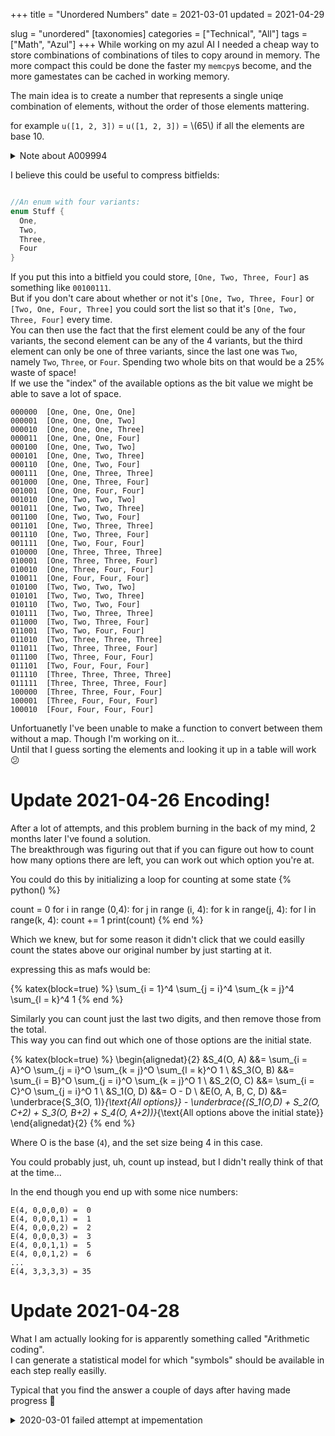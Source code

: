 +++
title = "Unordered Numbers"
date = 2021-03-01
updated = 2021-04-29

slug = "unordered"
[taxonomies]
categories = ["Technical", "All"]
tags = ["Math", "Azul"]
+++
While working on my azul AI I needed a cheap way to store combinations of combinations of tiles to copy around in memory.
The more compact this could be done the faster my `memcpy`s become, and the more gamestates can be cached in working memory.

<!-- more -->

The main idea is to create a number that represents a single uniqe combination of elements, without the order of those elements mattering.

for example `u([1, 2, 3])` = `u([1, 2, 3])` = \\(65\\) if all the elements are base 10.

<details>
<summary>Note about A009994</summary>

if you know there are three elements which can be 10 different values, then the number is the same as what's found in [A009994](https://oeis.org/A009994)

{% python() %}
from itertools import combinations_with_replacement

# Taken from [OESIS](https://oeis.org/A009994)
# Thanks  Chai Wah Wu
def A009994generator(max):
    l = 1
    while l < max:
        for i in combinations_with_replacement('123456789', l):
            yield int(''.join(i))
        l += 1

for n,i in enumerate(A009994generator(4), start=1):
    print("{}: {}".format(n, i))

{% end %}

<details>
<summary>Alternative nonjs log</summary>

```
1: 1
2: 2
3: 3
4: 4
5: 5
6: 6
7: 7
8: 8
9: 9
10: 11
11: 12
12: 13
13: 14
14: 15
15: 16
16: 17
17: 18
18: 19
19: 22
20: 23
21: 24
22: 25
23: 26
24: 27
25: 28
26: 29
27: 33
28: 34
29: 35
30: 36
31: 37
32: 38
33: 39
34: 44
35: 45
36: 46
37: 47
38: 48
39: 49
40: 55
41: 56
42: 57
43: 58
44: 59
45: 66
46: 67
47: 68
48: 69
49: 77
50: 78
51: 79
52: 88
53: 89
54: 99
55: 111
56: 112
57: 113
58: 114
59: 115
60: 116
61: 117
62: 118
63: 119
64: 122
65: 123
66: 124
67: 125
68: 126
69: 127
70: 128
71: 129
72: 133
73: 134
74: 135
75: 136
76: 137
77: 138
78: 139
79: 144
80: 145
81: 146
82: 147
83: 148
84: 149
85: 155
86: 156
87: 157
88: 158
89: 159
90: 166
91: 167
92: 168
93: 169
94: 177
95: 178
96: 179
97: 188
98: 189
99: 199
100: 222
101: 223
102: 224
103: 225
104: 226
105: 227
106: 228
107: 229
108: 233
109: 234
110: 235
111: 236
112: 237
113: 238
114: 239
115: 244
116: 245
117: 246
118: 247
119: 248
120: 249
121: 255
122: 256
123: 257
124: 258
125: 259
126: 266
127: 267
128: 268
129: 269
130: 277
131: 278
132: 279
133: 288
134: 289
135: 299
136: 333
137: 334
138: 335
139: 336
140: 337
141: 338
142: 339
143: 344
144: 345
145: 346
146: 347
147: 348
148: 349
149: 355
150: 356
151: 357
152: 358
153: 359
154: 366
155: 367
156: 368
157: 369
158: 377
159: 378
160: 379
161: 388
162: 389
163: 399
164: 444
165: 445
166: 446
167: 447
168: 448
169: 449
170: 455
171: 456
172: 457
173: 458
174: 459
175: 466
176: 467
177: 468
178: 469
179: 477
180: 478
181: 479
182: 488
183: 489
184: 499
185: 555
186: 556
187: 557
188: 558
189: 559
190: 566
191: 567
192: 568
193: 569
194: 577
195: 578
196: 579
197: 588
198: 589
199: 599
200: 666
201: 667
202: 668
203: 669
204: 677
205: 678
206: 679
207: 688
208: 689
209: 699
210: 777
211: 778
212: 779
213: 788
214: 789
215: 799
216: 888
217: 889
218: 899
219: 999
```

</details>
</details>

I believe this could be useful to compress bitfields:
```rust

//An enum with four variants:
enum Stuff {
  One,
  Two,
  Three,
  Four
}
```
If you put this into a bitfield you could store, `[One, Two, Three, Four]` as something like `00100111`.  
But if you don't care about whether or not it's `[One, Two, Three, Four]` or `[Two, One, Four, Three]` you could sort the list so that it's `[One, Two, Three, Four]` every time.  
You can then use the fact that the first element could be any of the four variants, the second element can be any of the 4 variants, but the third element can only be one of three variants, since the last one was `Two`, namely `Two`, `Three`, or `Four`. Spending two whole bits on that would be a 25% waste of space!  
If we use the "index" of the available options as the bit value we might be able to save a lot of space.  
```
000000  [One, One, One, One]
000001  [One, One, One, Two]
000010  [One, One, One, Three]
000011  [One, One, One, Four]
000100  [One, One, Two, Two]
000101  [One, One, Two, Three]
000110  [One, One, Two, Four]
000111  [One, One, Three, Three]
001000  [One, One, Three, Four]
001001  [One, One, Four, Four]
001010  [One, Two, Two, Two]
001011  [One, Two, Two, Three]
001100  [One, Two, Two, Four]
001101  [One, Two, Three, Three]
001110  [One, Two, Three, Four]
001111  [One, Two, Four, Four]
010000  [One, Three, Three, Three]
010001  [One, Three, Three, Four]
010010  [One, Three, Four, Four]
010011  [One, Four, Four, Four]
010100  [Two, Two, Two, Two]        
010101  [Two, Two, Two, Three]      
010110  [Two, Two, Two, Four]       
010111  [Two, Two, Three, Three]    
011000  [Two, Two, Three, Four]
011001  [Two, Two, Four, Four]
011010  [Two, Three, Three, Three]
011011  [Two, Three, Three, Four]
011100  [Two, Three, Four, Four]
011101  [Two, Four, Four, Four]
011110  [Three, Three, Three, Three]
011111  [Three, Three, Three, Four]
100000  [Three, Three, Four, Four]
100001  [Three, Four, Four, Four]
100010  [Four, Four, Four, Four]
```

Unfortuanetly I've been unable to make a function to convert between them without a map. Though I'm working on it...  
Until that I guess sorting the elements and looking it up in a table will work 😕


# Update 2021-04-26 Encoding!

After a lot of attempts, and this problem burning in the back of my mind, 2 months later I've found a solution.  
The breakthrough was figuring out that if you can figure out how to count how many options there are left, you can work out which option you're at.

You could do this by initializing a loop for counting at some state
{% python() %}

count = 0
for i in range (0,4):
  for j in range (i, 4):
    for k in range(j, 4):
      for l in range(k, 4):
        count += 1
print(count)
{% end %}

Which we knew, but for some reason it didn't click that we could easilly count the states above our original number by just starting at it.

expressing this as mafs would be:

{% katex(block=true) %}
\sum_{i = 1}^4 \sum_{j = i}^4 \sum_{k = j}^4 \sum_{l = k}^4 1
{% end %}

Similarly you can count just the last two digits, and then remove those from the total.  
This way you can find out which one of those options are the initial state.

{% katex(block=true) %}
\begin{alignedat}{2}
&S_4(O, A) &&= \sum_{i = A}^O \sum_{j = i}^O \sum_{k = j}^O \sum_{l = k}^O 1 \\
&S_3(O, B) &&= \sum_{i = B}^O \sum_{j = i}^O \sum_{k = j}^O 1 \\
&S_2(O, C) &&= \sum_{i = C}^O \sum_{j = i}^O 1 \\
&S_1(O, D) &&= O - D \\
&E(O, A, B, C, D) &&= \underbrace{S_3(O, 1)}_{\text{All options}} - 
\underbrace{(S_1(O,D) + S_2(O, C+2) + S_3(O, B+2) + S_4(O, A+2))}_{\text{All options above the initial state}}
\end{alignedat}{2}
{% end %}

Where O is the base (`4`), and the set size being 4 in this case.

You could probably just, uh, count up instead, but I didn't really think of that at the time...

In the end though you end up with some nice numbers:
```
E(4, 0,0,0,0) =  0
E(4, 0,0,0,1) =  1
E(4, 0,0,0,2) =  2
E(4, 0,0,0,3) =  3
E(4, 0,0,1,1) =  5
E(4, 0,0,1,2) =  6
...
E(4, 3,3,3,3) = 35
```

# Update 2021-04-28

What I am actually looking for is apparently something called "Arithmetic coding".  
I can generate a statistical model for which "symbols" should be available in each step really easilly.  

Typical that you find the answer a couple of days after having made progress 🤣

<details>
<summary>2020-03-01 failed attempt at impementation</summary>

I'll do an example of given a \\(\text{base}_0 = 10\\) three digit number: \\(562\\).

First we must sort the digits in ascending order, I've named each position in the number \\(a\\), \\(b\\), and \\(c\\).

$$a \leq b \leq c$$

$$562 \to 256$$

Now we take the first digit (\\(a = 2\\) in this case), and do a "normal" step when turning digits into a number.
The next step does the same but since we know the digit cannot be smaller than the last number, we can remove those possibilities from the base.

{% katex(block=true) %}
\begin{alignedat}{3}
u &= a*(\text{base}_0)^2 &&+ b*(\text{base}_0-a)^1  &&+ c*(\text{base}_0-b)^0 \\
u &= 2*10^2 &&+ 5*8 &&+ 6*1 \\
  &= 200 &&+ 40 &&+ 6 \\
u & = 246
\end{alignedat}
{% end %}

And that's it! Now you have a number that represents the original number but without such pesky unimportant things encoded like digit position..

To go the other way is also quite simple with some integer math.

{% katex(block=true) %}
u = 246,
a_u = 2,
b_u = 4,
c_u = 6,
{% end %}

let's find \\(a\\) first:


{% katex(block=true) %}
\begin{alignedat}{2}
&u_a &&= u \\
&a &&= \bigg\lfloor \frac{u_a}{\text{base}_0^2} \bigg\rfloor \\
&a &&= \bigg\lfloor \frac{246}{10^2} \bigg\rfloor = \lfloor 2.4 \rfloor = 2 \\
&a_n &&= a * \text{base}_0^2 \\
&a_n &&= 2*10^2 = 200
\end{alignedat}
{% end %}


Continuing with \\(b\\):

We first remove from \\(a_n\\) from \\(u\\):

{% katex(block=true) %}
\begin{alignedat}{2}
&u_b &&= u_a - a_n \\
&u_b &&= 246 - 200 = 46
\end{alignedat}
{% end %}

Then we do just  the same thing as in we did to find \\(a\\), but this time we change the base similarly to how we did it when we encoded,
we're just dividing instead of multiplying.
NB: \\(a_u\\) the "unordered" "\\(a\\)" is what's being used here, NOT the original \\(a\\).

{% katex(block=true) %}
\begin{alignedat}{2}
&b &&= \bigg\lfloor \frac{u_b}{(\text{base}_0-a_u)^1} \bigg\rfloor \\
&b &&= \bigg\lfloor \frac{46}{(10-2)^1} \bigg\rfloor = \lfloor 5.75 \rfloor = 5 \\\\
&b_n &&= 5 * 8 = 40
\end{alignedat}
{% end %}

then \\(c\\):

{% katex(block=true) %}
\begin{alignedat}{2}
&u_c &&= 46 - 40 = 6 \\\\
&b &&= \bigg\lfloor \frac{u_c}{(\text{base}_0-b_u)^0} \bigg\rfloor \\
&b &&= \bigg\lfloor \frac{6}{(10-4)^0} \bigg\rfloor = 6 \\\\
&b_n &&= 6 * 1 = 6
\end{alignedat}
{% end %}

At last, now that we have \\(a\\), \\(b\\), and \\(c\\) we can construct \\(n\\):

{% katex(block=true) %}
\begin{alignedat}{2}
&n &&= a*10^2 + b * 10^1 + c * 10^0 \\
&n &&= 2 * 10^2 + 5 * 10^1 + 6 * 10^0 \\
&n &&= 256
\end{alignedat}
{% end %}

**Update 2021-03-03**

I've turned the ideas into a functions which are a little more concise.

{% katex(block=true) %}
\begin{aligned}
&n(x)=\lfloor \log x \rfloor + 1 \\
&f(x, y) = \frac{(y \mod 10^{n(y)+1-x}) - (y \mod 10^{n(y)-x})}{10^{n(y)-x}} \\
&u(o) = \sum_{i = 1}^{n(o)} f(i,o)*(10-f(i-1, o))^{n(o)-i}  &o \in \text{A009994} \\
&o(u) = \sum_{i=1}^{n(u)} \frac{f(i, u)*10^{n(u)-i}}{(10-f(i-1, u))^{n(u)-i}}*10^{n(u)-i} &u \in \text{A009994}
\end{aligned}
{% end %}

\\(f(x, y)\\) takes an index \\(x\\) and a number \\(y\\), then gives you the digit at that position from left to right.

\\(n(x)\\) is used to count how many digits there are in a number.

\\(u(o)\\) encodes a number to it's unordered representation (digits must be in increasing order)
\\(o(u)\\) decodes an unordered number back into a "ordered" number.

**Update #2 2021-03-03**

{% python() %}
from math import log10,floor

def n(x):
    return floor(log10(x))+1

def f(x, y):
    return (y%10**(n(y)+1-x) - y%10**(n(y)-x))/(10**(n(y)-x))

def u(o):
    sum = 0
    for i in range(1, n(o)+1):
        sum += f(i, o)*(10-f(i-1, o))**(n(o)-i)
    return sum

def o(u):
    sum = 0
    for i in range(1, n(u)+1):
        sum += (f(i, u)*10**(n(u)-i)/((10-f(i-1,u))**(n(u)-i)))*10**(n(u)-i)
    return sum

print(u(256))
print(o(246))
{% end %}

<details>
<summary>Alternative nonjs log</summary>

```
246.0
256.0
```

</details>

**Update #3 2021-03-03**

Unfortuanetly these functions do not give a perfect compression level.  
_It is better_, just not perfect, and probably not worth it

</details>

